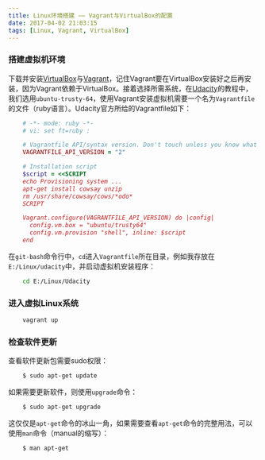 ```yaml
---
title: Linux环境搭建 —— Vagrant与VirtualBox的配置
date: 2017-04-02 21:03:15
tags: [Linux, Vagrant, VirtualBox]
---
```

###  搭建虚拟机环境

下载并安装[VirtualBox](https://www.virtualbox.org/)与[Vagrant](https://www.vagrantup.com/)，记住Vagrant要在VirtualBox安装好之后再安装，因为Vagrant依赖于VirtualBox。接着选择所需系统，在[Udacity](https://www.udacity.com/)的教程中，我们选用`ubuntu-trusty-64`，使用Vagrant安装虚拟机需要一个名为`Vagrantfile`的文件（ruby语言）。Udacity官方所给的Vagrantfile如下：
<!-- more -->
``` ruby
    # -*- mode: ruby -*-
	# vi: set ft=ruby :

	# Vagrantfile API/syntax version. Don't touch unless you know what you're doing!
	VAGRANTFILE_API_VERSION = "2"

	# Installation script
	$script = <<SCRIPT
	echo Provisioning system ...
	apt-get install cowsay unzip
	rm /usr/share/cowsay/cows/*odo*
	SCRIPT

	Vagrant.configure(VAGRANTFILE_API_VERSION) do |config|
	  config.vm.box = "ubuntu/trusty64"
	  config.vm.provision "shell", inline: $script
	end
```

在`git-bash`命令行中，`cd`进入`Vagrantfile`所在目录，例如我存放在`E:/Linux/udacity`中，并启动虚拟机安装程序：
```	bash
	cd E:/Linux/Udacity
```

###  进入虚拟Linux系统

``` bash
	vagrant up
```

### 检查软件更新

查看软件更新包需要sudo权限：

``` bash
	$ sudo apt-get update
```

如果需要更新软件，则使用`upgrade`命令：

``` bash
	$ sudo apt-get upgrade
```

这仅仅是`apt-get`命令的冰山一角，如果需要查看`apt-get`命令的完整用法，可以使用`man`命令（manual的缩写）：

``` bash
	$ man apt-get
```

